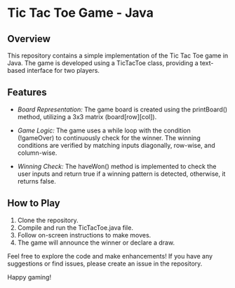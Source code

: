 # Tic Tac Toe Game - Java

## Overview

This repository contains a simple implementation of the Tic Tac Toe game in Java. The game is developed using a TicTacToe class, providing a text-based interface for two players.

## Features

- *Board Representation:* The game board is created using the printBoard() method, utilizing a 3x3 matrix (board[row][col]).
  
- *Game Logic:* The game uses a while loop with the condition (!gameOver) to continuously check for the winner. The winning conditions are verified by matching inputs diagonally, row-wise, and column-wise.

- *Winning Check:* The haveWon() method is implemented to check the user inputs and return true if a winning pattern is detected, otherwise, it returns false.

## How to Play

1. Clone the repository.
2. Compile and run the TicTacToe.java file.
3. Follow on-screen instructions to make moves.
4. The game will announce the winner or declare a draw.

Feel free to explore the code and make enhancements! If you have any suggestions or find issues, please create an issue in the repository.

Happy gaming! 
